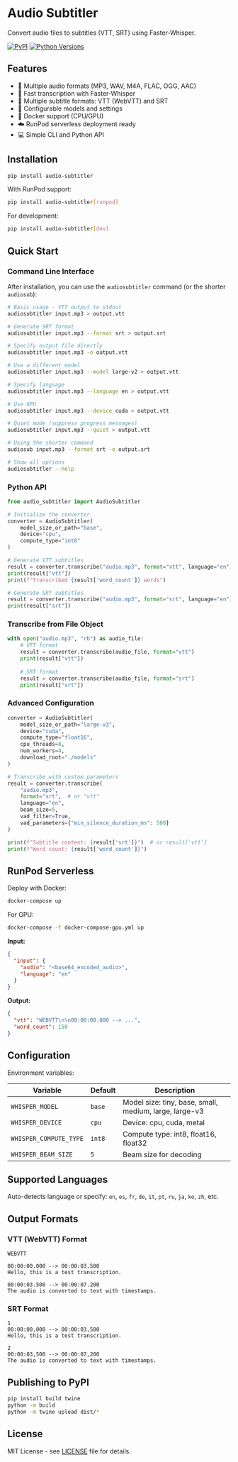 # Audio Subtitler

Convert audio files to subtitles (VTT, SRT) using Faster-Whisper.

[![PyPI](https://img.shields.io/pypi/v/audio-subtitler.svg)](https://pypi.org/project/audio-subtitler/)
[![Python Versions](https://img.shields.io/pypi/pyversions/audio-subtitler.svg)](https://pypi.org/project/audio-subtitler/)

## Features

- 🎵 Multiple audio formats (MP3, WAV, M4A, FLAC, OGG, AAC)
- 🚀 Fast transcription with Faster-Whisper
- 📝 Multiple subtitle formats: VTT (WebVTT) and SRT
- 🔧 Configurable models and settings
- 🐳 Docker support (CPU/GPU)
- ☁️ RunPod serverless deployment ready
- 💻 Simple CLI and Python API

## Installation

```bash
pip install audio-subtitler
```

With RunPod support:

```bash
pip install audio-subtitler[runpod]
```

For development:

```bash
pip install audio-subtitler[dev]
```

## Quick Start

### Command Line Interface

After installation, you can use the `audiosubtitler` command (or the shorter `audiosub`):

```bash
# Basic usage - VTT output to stdout
audiosubtitler input.mp3 > output.vtt

# Generate SRT format
audiosubtitler input.mp3 --format srt > output.srt

# Specify output file directly
audiosubtitler input.mp3 -o output.vtt

# Use a different model
audiosubtitler input.mp3 --model large-v2 > output.vtt

# Specify language
audiosubtitler input.mp3 --language en > output.vtt

# Use GPU
audiosubtitler input.mp3 --device cuda > output.vtt

# Quiet mode (suppress progress messages)
audiosubtitler input.mp3 --quiet > output.vtt

# Using the shorter command
audiosub input.mp3 --format srt -o output.srt

# Show all options
audiosubtitler --help
```

### Python API

```python
from audio_subtitler import AudioSubtitler

# Initialize the converter
converter = AudioSubtitler(
    model_size_or_path="base",
    device="cpu",
    compute_type="int8"
)

# Generate VTT subtitles
result = converter.transcribe("audio.mp3", format="vtt", language="en")
print(result["vtt"])
print(f"Transcribed {result['word_count']} words")

# Generate SRT subtitles
result = converter.transcribe("audio.mp3", format="srt", language="en")
print(result["srt"])
```

### Transcribe from File Object

```python
with open("audio.mp3", "rb") as audio_file:
    # VTT format
    result = converter.transcribe(audio_file, format="vtt")
    print(result["vtt"])
    
    # SRT format
    result = converter.transcribe(audio_file, format="srt")
    print(result["srt"])
```

### Advanced Configuration

```python
converter = AudioSubtitler(
    model_size_or_path="large-v3",
    device="cuda",
    compute_type="float16",
    cpu_threads=8,
    num_workers=4,
    download_root="./models"
)

# Transcribe with custom parameters
result = converter.transcribe(
    "audio.mp3",
    format="srt",  # or "vtt"
    language="en",
    beam_size=5,
    vad_filter=True,
    vad_parameters={"min_silence_duration_ms": 500}
)

print(f"Subtitle content: {result['srt']}")  # or result['vtt']
print(f"Word count: {result['word_count']}")
```

## RunPod Serverless

Deploy with Docker:

```bash
docker-compose up
```

For GPU:

```bash
docker-compose -f docker-compose-gpu.yml up
```

**Input:**
```json
{
  "input": {
    "audio": "<base64_encoded_audio>",
    "language": "en"
  }
}
```

**Output:**
```json
{
  "vtt": "WEBVTT\n\n00:00:00.000 --> ...",
  "word_count": 150
}
```

## Configuration

Environment variables:

| Variable | Default | Description |
|----------|---------|-------------|
| `WHISPER_MODEL` | `base` | Model size: tiny, base, small, medium, large, large-v3 |
| `WHISPER_DEVICE` | `cpu` | Device: cpu, cuda, metal |
| `WHISPER_COMPUTE_TYPE` | `int8` | Compute type: int8, float16, float32 |
| `WHISPER_BEAM_SIZE` | `5` | Beam size for decoding |

## Supported Languages

Auto-detects language or specify: `en`, `es`, `fr`, `de`, `it`, `pt`, `ru`, `ja`, `ko`, `zh`, etc.

## Output Formats

### VTT (WebVTT) Format

```
WEBVTT

00:00:00.000 --> 00:00:03.500
Hello, this is a test transcription.

00:00:03.500 --> 00:00:07.200
The audio is converted to text with timestamps.
```

### SRT Format

```
1
00:00:00,000 --> 00:00:03,500
Hello, this is a test transcription.

2
00:00:03,500 --> 00:00:07,200
The audio is converted to text with timestamps.
```

## Publishing to PyPI

```bash
pip install build twine
python -m build
python -m twine upload dist/*
```

## License

MIT License - see [LICENSE](LICENSE) file for details.
